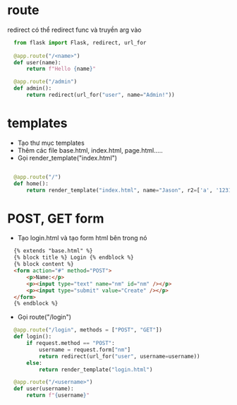 # route
redirect có thể redirect func và truyền arg vào 
```python
  from flask import Flask, redirect, url_for
  
  @app.route("/<name>")
  def user(name):
      return f"Hello {name}"

  @app.route("/admin")
  def admin():
      return redirect(url_for("user", name="Admin!"))
```
# templates
- Tạo thư mục templates 
- Thêm các file base.html, index.html, page.html.....
- Gọi render_template("index.html")
```python

  @app.route("/")
  def home():
      return render_template("index.html", name="Jason", r2=['a', '12312', 'a test string co ban'])
```
# POST, GET form
- Tạo login.html và tạo form html bên trong nó
```html
  {% extends "base.html" %}
  {% block title %} Login {% endblock %}
  {% block content %}
  <form action="#" method="POST">
      <p>Name:</p>
      <p><input type="text" name="nm" id="nm" /></p>
      <p><input type="submit" value="Create" /></p>
  </form>
  {% endblock %}
```
- Gọi route("/login")
```python
  @app.route("/login", methods = ["POST", "GET"])
  def login():
      if request.method == "POST":
          username = request.form["nm"]
          return redirect(url_for("user", username=username))
      else:
          return render_template("login.html")

  @app.route("/<username>")
  def user(username):
      return f"{username}"
```
